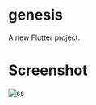 # genesis

A new Flutter project.

# Screenshot

![ss](https://user-images.githubusercontent.com/41383322/85017464-2190e000-b189-11ea-95d6-fedb8a6e74e8.png)

